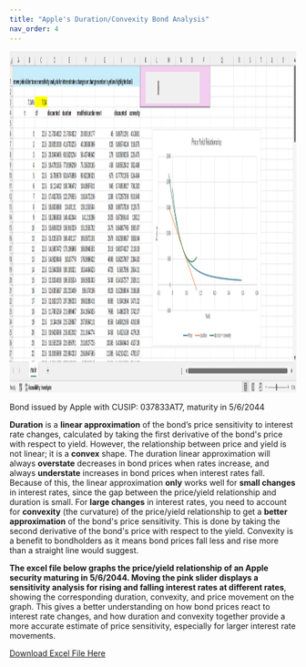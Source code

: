 ```yaml
---
title: "Apple's Duration/Convexity Bond Analysis"
nav_order: 4
---
```

<img src="apple_screenshot.png" alt="Apple Screenshot" width="800" height="600">

Bond issued by Apple with CUSIP: 037833AT7, maturity in 5/6/2044

**Duration** is a **linear approximation** of the bond’s price sensitivity to interest rate changes, calculated by taking the first derivative of the bond's price with respect to yield. However, the relationship between price and yield is not linear; it is a **convex** shape. The duration linear approximation will always **overstate** decreases in bond prices when rates increase, and always **understate** increases in bond prices when interest rates fall. Because of this, the linear approximation **only** works well for **small changes** in interest rates, since the gap between the price/yield relationship and duration is small. For **large changes** in interest rates, you need to account for **convexity** (the curvature) of the price/yield relationship to get a **better approximation** of the bond's price sensitivity. This is done by taking the second derivative of the bond's price with respect to the yield. Convexity is a benefit to bondholders as it means bond prices fall less and rise more than a straight line would suggest. 

**The excel file below graphs the price/yield relationship of an Apple security maturing in 5/6/2044. Moving the **pink slider** displays a **sensitivity analysis** for rising and falling interest rates at different rates**, showing the corresponding duration, convexity, and price movement on the graph. This gives a better understanding on how bond prices react to interest rate changes, and how duration and convexity together provide a more accurate estimate of price sensitivity, especially for larger interest rate movements.

<a href="https://aaishahaslam.github.io/projects/project4/Apple project.xlsx" download>Download Excel File Here</a>



